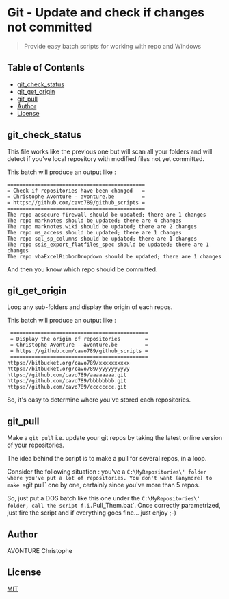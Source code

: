 # Git - Update and check if changes not committed

> Provide easy batch scripts for working with repo and Windows

## Table of Contents

- [git_check_status](#git_check_status)
- [git_get_origin](#git_get_origin)
- [git_pull](#git_pull)
- [Author](#author)
- [License](#license)

## git_check_status

This file works like the previous one but will scan all your folders and will detect if you've local repository with modified files not yet committed.

This batch will produce an output like :

```
=============================================
= Check if repositories have been changed   =
= Christophe Avonture - avonture.be         =
= https://github.com/cavo789/github_scripts =
=============================================
The repo aesecure-firewall should be updated; there are 1 changes
The repo marknotes should be updated; there are 4 changes
The repo marknotes.wiki should be updated; there are 2 changes
The repo ms_access should be updated; there are 1 changes
The repo sql_sp_columns should be updated; there are 1 changes
The repo ssis_export_flatfiles_spec should be updated; there are 1 changes
The repo vbaExcelRibbonDropdown should be updated; there are 1 changes
```

And then you know which repo should be committed.

## git_get_origin

Loop any sub-folders and display the origin of each repos.

This batch will produce an output like :

```
 =============================================
 = Display the origin of repositories        =
 = Christophe Avonture - avonture.be         =
 = https://github.com/cavo789/github_scripts =
 =============================================
https://bitbucket.org/cavo789/xxxxxxxxxx
https://bitbucket.org/cavo789/yyyyyyyyyy
https://github.com/cavo789/aaaaaaaa.git
https://github.com/cavo789/bbbbbbbb.git
https://github.com/cavo789/cccccccc.git
```

So, it's easy to determine where you've stored each repositories.

## git_pull

Make a `git pull` i.e. update your git repos by taking the latest online version of your repositories.

The idea behind the script is to make a pull for several repos, in a loop.

Consider the following situation : you've a `C:\MyRepositories\' folder where you've put a lot of repositories. You don't want (anymore) to make a`git pull` one by one, certainly since you've more than 5 repos.

So, just put a DOS batch like this one under the `C:\MyRepositories\' folder, call the script f.i.`Pull_Them.bat`. Once correctly parametrized, just fire the script and if everything goes fine... just enjoy ;-)

## Author

AVONTURE Christophe

## License

[MIT](LICENSE)
